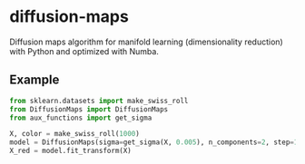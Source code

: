 # diffusion-maps
Diffusion maps algorithm for manifold learning (dimensionality reduction) with Python and optimized with Numba.

## Example

```python
from sklearn.datasets import make_swiss_roll
from DiffusionMaps import DiffusionMaps
from aux_functions import get_sigma

X, color = make_swiss_roll(1000)
model = DiffusionMaps(sigma=get_sigma(X, 0.005), n_components=2, step=1, alpha=1)
X_red = model.fit_transform(X)
```
